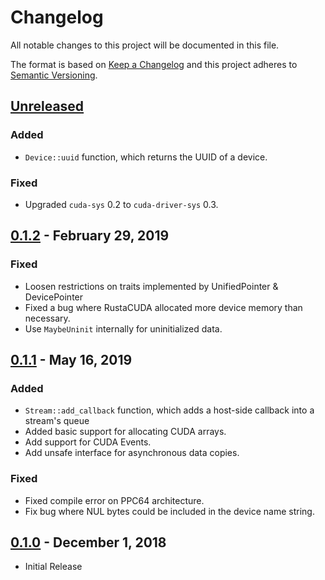 # Changelog
All notable changes to this project will be documented in this file.

The format is based on [Keep a Changelog](http://keepachangelog.com/en/1.0.0/)
and this project adheres to [Semantic Versioning](http://semver.org/spec/v2.0.0.html).

## [Unreleased]
### Added
- `Device::uuid` function, which returns the UUID of a device.

### Fixed
- Upgraded `cuda-sys` 0.2 to `cuda-driver-sys` 0.3.

## [0.1.2] - February 29, 2019
### Fixed
- Loosen restrictions on traits implemented by UnifiedPointer & DevicePointer
- Fixed a bug where RustaCUDA allocated more device memory than necessary.
- Use `MaybeUninit` internally for uninitialized data.

## [0.1.1] - May 16, 2019
### Added
- `Stream::add_callback` function, which adds a host-side callback into a stream's queue
- Added basic support for allocating CUDA arrays.
- Add support for CUDA Events.
- Add unsafe interface for asynchronous data copies.

### Fixed
- Fixed compile error on PPC64 architecture.
- Fix bug where NUL bytes could be included in the device name string.

## [0.1.0] - December 1, 2018
- Initial Release


[Unreleased]: https://github.com/bheisler/RustaCUDA/compare/0.1.2...HEAD
[0.1.0]: https://github.com/bheisler/RustaCUDA/compare/5e6d7bd...0.1.0
[0.1.1]: https://github.com/bheisler/RustaCUDA/compare/0.1.0...0.1.1
[0.1.2]: https://github.com/bheisler/RustaCUDA/compare/0.1.1...0.1.2

